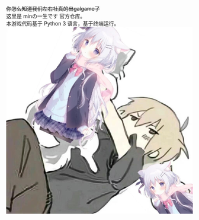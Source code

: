 ~~你怎么知道我们左右社真的出galgame了~~  
这里是 minの一生です 官方仓库。  
本游戏代码基于 Python 3 语言，基于终端运行。  
![img111](/.readme/1723254362611.png)
